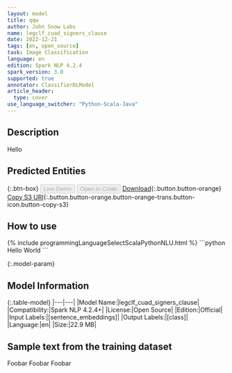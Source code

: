 ```yaml
---
layout: model
title: qqw
author: John Snow Labs
name: legclf_cuad_signers_clause
date: 2022-12-21
tags: [en, open_source]
task: Image Classification
language: en
edition: Spark NLP 4.2.4
spark_version: 3.0
supported: true
annotator: ClassifierDLModel
article_header:
  type: cover
use_language_switcher: "Python-Scala-Java"
---
```


## Description

Hello

## Predicted Entities



{:.btn-box}
<button class="button button-orange" disabled>Live Demo</button>
<button class="button button-orange" disabled>Open in Colab</button>
[Download](https://s3.amazonaws.com/models-hub-auxdata/public/models/legclf_cuad_signers_clause_en_4.2.4_3.0_1671647651206.zip){:.button.button-orange}
[Copy S3 URI](s3://models-hub-auxdata/public/models/legclf_cuad_signers_clause_en_4.2.4_3.0_1671647651206.zip){:.button.button-orange.button-orange-trans.button-icon.button-copy-s3}

## How to use



<div class="tabs-box" markdown="1">
{% include programmingLanguageSelectScalaPythonNLU.html %}
```python
Hello World
```

</div>

{:.model-param}
## Model Information

{:.table-model}
|---|---|
|Model Name:|legclf_cuad_signers_clause|
|Compatibility:|Spark NLP 4.2.4+|
|License:|Open Source|
|Edition:|Official|
|Input Labels:|[sentence_embeddings]|
|Output Labels:|[class]|
|Language:|en|
|Size:|22.9 MB|

## Sample text from the training dataset

Foobar
Foobar
Foobar